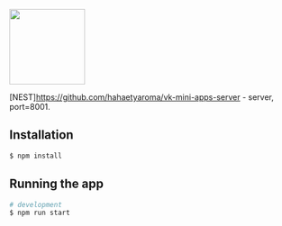 [<img width="134" src="https://vk.com/images/apps/mini_apps/vk_mini_apps_logo.svg">](https://vk.com/services)

[NEST]https://github.com/hahaetyaroma/vk-mini-apps-server - server, port=8001.

## Installation

```bash
$ npm install
```

## Running the app

```bash
# development
$ npm run start

```
